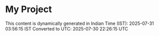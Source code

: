 # My Project

This content is dynamically generated in Indian Time (IST): 2025-07-31 03:56:15 IST
Converted to UTC: 2025-07-30 22:26:15 UTC
